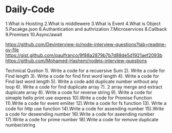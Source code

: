 # Daily-Code

1.What is Hoisting
2.What is middlewere
3.What is Event
4.What is Object
5.Pacakge.json
6.Authantication and authrization
7.Microservices
8.Callback
9.Promises
10.Async/await

https://github.com/Devinterview-io/node-interview-questions?tab=readme-ov-file
https://gist.github.com/paulfranco/9f88a2879b7b7d88de5d1921aef2093b
https://github.com/Mohamed-Hashem/nodejs-interview-questions

Technical Qustion
1). Write a code for a recuersive Sum
2). Write a code for Find length
3). Write a code for find first word length
4). Write a code for Find last word length
5). Write a code add duplicate number without any loop
6). Write a code for find duplicate array
7). 2 array merge and extract duplicate array
8). Write a code for reverse string
9). Write a code for simaple hello print use express
10).Write a code for Promise Function
11).Write a code for event emiiter
12).Write a code for fs function
13). Write a code for http use function
14).Write a code for assending number
15).Write a code for deseending number
16).Write a code for aseending number
17).Write a code for prime number
18).Write a code for remove duplicate number/string





